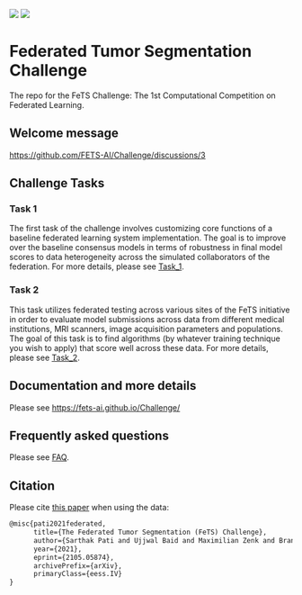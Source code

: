 <a href="https://arxiv.org/abs/2105.05874" alt="Citation"><img src="https://img.shields.io/badge/cite-citation-blue" /></a>
<a href="https://twitter.com/FeTS_Challenge" alt="Citation"><img src="https://img.shields.io/twitter/follow/fets_challenge?style=social" /></a>

# Federated Tumor Segmentation Challenge

The repo for the FeTS Challenge: The 1st Computational Competition on Federated Learning.

## Welcome message

https://github.com/FETS-AI/Challenge/discussions/3

## Challenge Tasks

### Task 1

The first task of the challenge involves customizing core functions of a baseline federated learning system implementation. The goal is to improve over the baseline consensus models in terms of robustness in final model scores to data heterogeneity across the simulated collaborators of the federation. For more details, please see [Task_1](./Task_1).

### Task 2

This task utilizes federated testing across various sites of the FeTS initiative in order to evaluate model submissions across data from different medical institutions, MRI scanners, image acquisition parameters and populations. The goal of this task is to find algorithms (by whatever training technique you wish to apply) that score well across these data. For more details, please see [Task_2](./Task_2).

## Documentation and more details

Please see https://fets-ai.github.io/Challenge/

## Frequently asked questions

Please see [FAQ](FAQ.md).

## Citation

Please cite [this paper](https://arxiv.org/abs/2105.05874) when using the data:

```latex
@misc{pati2021federated,
      title={The Federated Tumor Segmentation (FeTS) Challenge}, 
      author={Sarthak Pati and Ujjwal Baid and Maximilian Zenk and Brandon Edwards and Micah Sheller and G. Anthony Reina and Patrick Foley and Alexey Gruzdev and Jason Martin and Shadi Albarqouni and Yong Chen and Russell Taki Shinohara and Annika Reinke and David Zimmerer and John B. Freymann and Justin S. Kirby and Christos Davatzikos and Rivka R. Colen and Aikaterini Kotrotsou and Daniel Marcus and Mikhail Milchenko and Arash Nazer and Hassan Fathallah-Shaykh and Roland Wiest and Andras Jakab and Marc-Andre Weber and Abhishek Mahajan and Lena Maier-Hein and Jens Kleesiek and Bjoern Menze and Klaus Maier-Hein and Spyridon Bakas},
      year={2021},
      eprint={2105.05874},
      archivePrefix={arXiv},
      primaryClass={eess.IV}
}
```
